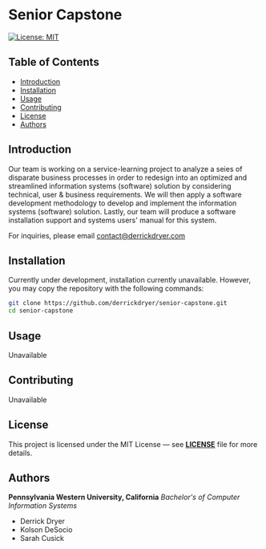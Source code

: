 # Senior Capstone

[![License: MIT](https://img.shields.io/badge/License-MIT-yellow.svg)](https://opensource.org/licenses/MIT)

## Table of Contents
- [Introduction](#introduction)
- [Installation](#installation)
- [Usage](#usage)
- [Contributing](#contributing)
- [License](#license)
- [Authors](#authors)

## Introduction
Our team is working on a service-learning project to analyze a seies of disparate business processes in order to redesign into an optimized and streamlined information systems (software) solution by considering technical, user & business requirements. We will then apply a software development methodology to develop and implement the information systems (software) solution. Lastly, our team will produce a software installation support and systems users' manual for this system.

For inquiries, please email <contact@derrickdryer.com>

## Installation
Currently under development, installation currently unavailable.
However, you may copy the repository with the following commands:
```sh
git clone https://github.com/derrickdryer/senior-capstone.git
cd senior-capstone
```

## Usage
Unavailable

## Contributing
Unavailable

## License
This project is licensed under the MIT License — see **[LICENSE](https://github.com/derrickdryer/senior-capstone/blob/prod/LICENSE)** file for more details.

## Authors
**Pennsylvania Western University, California**
*Bachelor's of Computer Information Systems*
- Derrick Dryer
- Kolson DeSocio
- Sarah Cusick